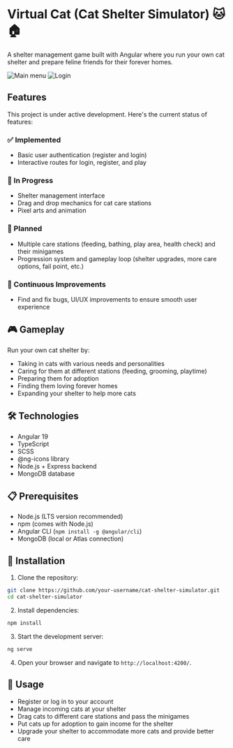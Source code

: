 # Virtual Cat (Cat Shelter Simulator) 🐱🏠

A shelter management game built with Angular where you run your own cat shelter and prepare feline friends for their forever homes.

![Main menu](https://res.cloudinary.com/doeoghxhd/image/upload/v1744299599/virtual-cat/login.jpg)
![Login](https://res.cloudinary.com/doeoghxhd/image/upload/v1744299599/virtual-cat/main-menu.jpg)

## Features

This project is under active development. Here's the current status of features:

### ✅ Implemented

- Basic user authentication (register and login)
- Interactive routes for login, register, and play

### 🚧 In Progress

- Shelter management interface
- Drag and drop mechanics for cat care stations
- Pixel arts and animation

### 📅 Planned

- Multiple care stations (feeding, bathing, play area, health check) and their minigames
- Progression system and gameplay loop (shelter upgrades, more care options, fail point, etc.)

### 🔄 Continuous Improvements

- Find and fix bugs, UI/UX improvements to ensure smooth user experience

## 🎮 Gameplay

Run your own cat shelter by:

- Taking in cats with various needs and personalities
- Caring for them at different stations (feeding, grooming, playtime)
- Preparing them for adoption
- Finding them loving forever homes
- Expanding your shelter to help more cats

## 🛠️ Technologies

- Angular 19
- TypeScript
- SCSS
- @ng-icons library
- Node.js + Express backend
- MongoDB database

## 📋 Prerequisites

- Node.js (LTS version recommended)
- npm (comes with Node.js)
- Angular CLI (`npm install -g @angular/cli`)
- MongoDB (local or Atlas connection)

## 🔧 Installation

1. Clone the repository:

```bash
git clone https://github.com/your-username/cat-shelter-simulator.git
cd cat-shelter-simulator
```

2. Install dependencies:

```bash
npm install
```

3. Start the development server:

```bash
ng serve
```

4. Open your browser and navigate to `http://localhost:4200/`.

## 📖 Usage

- Register or log in to your account
- Manage incoming cats at your shelter
- Drag cats to different care stations and pass the minigames
- Put cats up for adoption to gain income for the shelter
- Upgrade your shelter to accommodate more cats and provide better care
